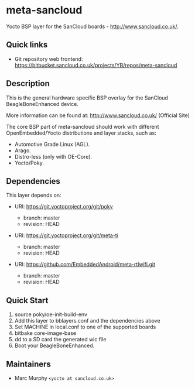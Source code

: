 # meta-sancloud

Yocto BSP layer for the SanCloud boards - <http://www.sancloud.co.uk/>.

## Quick links

* Git repository web frontend:
  <https://bitbucket.sancloud.co.uk/projects/YB/repos/meta-sancloud>

## Description

This is the general hardware specific BSP overlay for the SanCloud BeagleBoneEnhanced device.

More information can be found at: <http://www.sancloud.co.uk/> (Official Site)

The core BSP part of meta-sancloud should work with different
OpenEmbedded/Yocto distributions and layer stacks, such as:

* Automotive Grade Linux (AGL).
* Arago.
* Distro-less (only with OE-Core).
* Yocto/Poky.

## Dependencies

This layer depends on:

* URI: https://git.yoctoproject.org/git/poky
  * branch: master
  * revision: HEAD

* URI: https://git.yoctoproject.org/git/meta-ti
  * branch: master
  * revision: HEAD

* URI: https://github.com/EmbeddedAndroid/meta-rtlwifi.git
  * branch: master
  * revision: HEAD

## Quick Start

1. source poky/oe-init-build-env
2. Add this layer to bblayers.conf and the dependencies above
3. Set MACHINE in local.conf to one of the supported boards
4. bitbake core-image-base
5. dd to a SD card the generated wic file
6. Boot your BeagleBoneEnhanced.

## Maintainers

* Marc Murphy `<yocto at sancloud.co.uk>`
